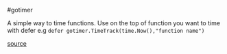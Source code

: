 #gotimer

A simple way to time functions. Use on the top of function you want to time with defer
e.g `defer gotimer.TimeTrack(time.Now(),"function name")`

[source](https://blog.stathat.com/2012/10/10/time_any_function_in_go.html)
